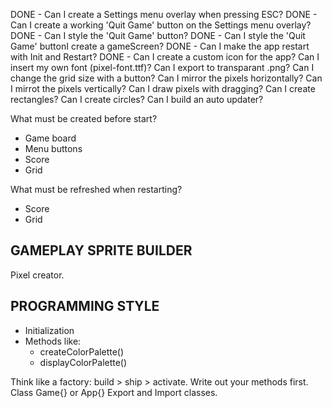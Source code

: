 DONE - Can I create a Settings menu overlay when pressing ESC?
DONE - Can I create a working 'Quit Game' button on the Settings menu overlay?
DONE - Can I style the 'Quit Game' button?
DONE - Can I style the 'Quit Game' buttonI create a gameScreen?
DONE - Can I make the app restart with Init and Restart?
DONE - Can I create a custom icon for the app?
Can I insert my own font (pixel-font.ttf)?
Can I export to transparant .png?
Can I change the grid size with a button?
Can I mirror the pixels horizontally?
Can I mirrot the pixels vertically?
Can I draw pixels with dragging?
Can I create rectangles?
Can I create circles?
Can I build an auto updater?


What must be created before start?
- Game board
- Menu buttons
- Score
- Grid

What must be refreshed when restarting?
- Score
- Grid


GAMEPLAY SPRITE BUILDER
----------------------------------------------------------------
Pixel creator. 

PROGRAMMING STYLE
----------------------------------------------------------------
- Initialization
- Methods like:
    - createColorPalette()
    - displayColorPalette()

Think like a factory: build > ship > activate.
Write out your methods first.
Class Game{} or App{}
Export and Import classes.
